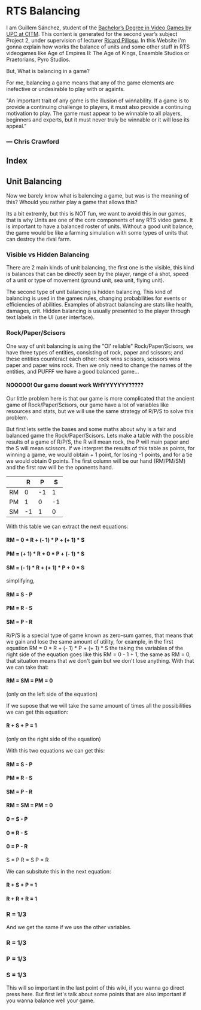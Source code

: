 # RTS Balancing
I am Guillem Sánchez, student of the [Bachelor’s Degree in Video Games by UPC at CITM](https://www.citm.upc.edu/ing/estudis/graus-videojocs/). This content is generated for the second year’s subject Project 2, under supervision of lecturer [Ricard Pillosu](https://es.linkedin.com/in/ricardpillosu).
In this Website i'm gonna explain how works the balance of units and some other stuff in RTS videogames like Age of Empires II: The Age of Kings, Ensemble Studios or Praetorians, Pyro Studios.

But, What is balancing in a game?

For me, balancing a game means that any of the game elements are inefective or undesirable to play with or againts.

"An important trait of any game is the illusion of winnability. If a game is to provide a continuing challenge to players, it must also provide a continuing motivation to play. The game must appear to be winnable to all players, beginners and experts, but it must never truly be winnable or it will lose its appeal."

### — Chris Crawford

## Index

## Unit Balancing

Now we barely know what is balencing a game, but was is the meaning of this?
Whould you rather play a game that allows this?

Its a bit extremly, but this is NOT fun, we want to avoid this in our games, that is why Units are one of the core components of any RTS video game. It is important to have a balanced roster of units. Without a good unit balance, the game would be like a farming simulation with some types of units that can destroy the rival farm.

### Visible vs Hidden Balancing

There are 2 main kinds of unit balancing, the first one is the visible, this kind is balances that can be directly seen by the player, range of a shot, speed of a unit or type of movement (ground unit, sea unit, flying unit).

The second type of unit balancing is hidden balancing, This kind of balancing is used in the games rules, changing probabilities for events or efficiencies of abilities. Examples of abstract balancing are stats like health, damages, crit. Hidden balancing is usually presented to the player through text labels in the UI (user interface).


### Rock/Paper/Scisors

One way of unit balancing is using the "Ol' reliable" Rock/Paper/Scisors, we have three types of entities, consisting of rock, paper and scissors; and these entities counteract each other: rock wins scissors, scissors wins paper and paper wins rock. Then we only need to change the names of the entities, and PUFFF we have a good balanced game...

#### NOOOOO! Our game doesnt work WHYYYYYYY?????

Our little problem here is that our game is more complicated that the ancient game of Rock/Paper/Scisors, our game have a lot of variables like resources and stats, but we will use the same strategy of R/P/S to solve this problem.

But first lets settle the bases and some maths about why is a fair and balanced game the Rock/Paper/Scisors. Lets make a table with the possible results of a game of R/P/S, the R will mean rock, the P will main paper and the S will mean scissors. If we interpret the results of this table as points, for winning a game, we would obtain + 1 point, for losing -1 points, and for a tie we would obtain 0 points. The first column will be our hand (RM/PM/SM) and the first row will be the oponents hand.

| |R|P|S|
|----|-----|-----|-----|
|RM|0|-1|1|
|PM|1|0|-1|
|SM|-1|1|0|

With this table we can extract the next equations:

#### RM = 0 * R + (- 1) * P + (+ 1) * S

#### PM = (+ 1) * R + 0 * P + (- 1) * S

#### SM = (- 1) * R + (+ 1) * P + 0 * S

simplifying,

#### RM = S - P
#### PM = R - S
#### SM = P - R

R/P/S is a special type of game known as zero-sum games, that means that we gain and lose the same amount of utility, for example, in the first equation RM = 0 * R + (- 1) * P + (+ 1) * S the taking the variables of the right side of the equation goes like this RM = 0 - 1 + 1, the same as RM = 0, that situation means that we don't gain but we don't lose anything. With that we can take that:

#### RM = SM = PM = 0 
(only on the left side of the equation)

If we supose that we will take the same amount of times all the possibilities we can get this equation:

#### R + S + P = 1 
(only on the right side of the equation)


With this two equations we can get this:

#### RM = S - P
#### PM = R - S
#### SM = P - R

#### RM = SM = PM = 0 


#### 0 = S - P
#### 0 = R - S
#### 0 = P - R

S = P
R = S
P = R

We can subsitute this in the next equation:

#### R + S + P = 1 

#### R + R + R = 1
### R = 1/3

And we get the same if we use the other variables.

### R = 1/3
### P = 1/3
### S = 1/3

This will so important in the last point of this wiki, if you wanna go direct press here. But first let's talk about some points that are also important if you wanna balance well your game.




